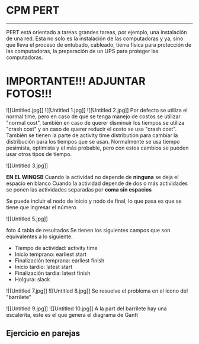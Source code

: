 # CPM PERT

---

PERT está orientado a tareas grandes tareas, por ejemplo, una instalación de una red.
Esta no solo es la instalación de las computadoras y ya, sino que lleva el proceso de entubado, cableado, tierra física para protección de las computadoras, la preparación de un UPS para proteger las computadoras.

# IMPORTANTE!!! ADJUNTAR FOTOS!!!
![[Untitled.jpg]]
![[Untitled 1.jpg]]
![[Untitled 2.jpg]]
Por defecto se utiliza el normal time, pero en caso de que se tenga manejo de costos se utilizar "normal cost", también en caso de querer disminuir los tiempos se utiliza "crash cost" y en caso de querer reducir el costo se usa "crash cost". También se tienen la parte de activity time distribution para cambiar la distribución para los tiempos que se usan. Normalmente se usa tiempo pesimista, optimista y el más probable, pero con estos cambios se pueden usar otros tipos de tiempo.

![[Untitled 3.jpg]]

**EN EL WINQSB**
Cuando la actividad no depende de **ninguna** se deja el espacio en blanco
Cuando la actividad depende de dos o más actividades se ponen las actividades separadas por **coma sin espacios**

Se puede incluir el nodo de inicio y nodo de final, lo que pasa es que se tiene que ingresar el número 

![[Untitled 5.jpg]]

foto 4 tabla de resultados
Se tienen los siguientes campos que son equivalentes a lo siguiente.

- Tiempo de actividad: activity time
- Inicio temprano: earliest start
- Finalización temprana: earliest finish
- Inicio tardío: latest start
- Finalización tardía: latest finish
- Holgura: slack

![[Untitled 7.jpg]]
![[Untitled 8.jpg]]
Se resuelve el problema en el ícono del "barrilete"

![[Untitled 9.jpg]]
![[Untitled 10.jpg]]
A la part del barrilete hay una escalerita, este es el que genera el diagrama de Gantt

## Ejercicio en parejas
